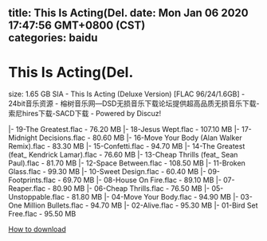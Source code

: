 
title: This Is Acting(Del.
date: Mon Jan 06 2020 17:47:56 GMT+0800 (CST)    
categories: baidu
---

# This Is Acting(Del.
size: 1.65 GB
 SIA - This Is Acting (Deluxe Version) [FLAC 96/24/1.6GB] - 24bit音乐资源 - 榕树音乐网—DSD无损音乐下载论坛提供超高品质无损音乐下载-索尼hires下载-SACD下载 - Powered by Discuz!
 
|- 19-The Greatest.flac - 76.20 MB
|- 18-Jesus Wept.flac - 107.10 MB
|- 17-Midnight Decisions.flac - 80.60 MB
|- 16-Move Your Body (Alan Walker Remix).flac - 83.30 MB
|- 15-Confetti.flac - 94.70 MB
|- 14-The Greatest (feat_ Kendrick Lamar).flac - 76.60 MB
|- 13-Cheap Thrills (feat_ Sean Paul).flac - 81.70 MB
|- 12-Space Between.flac - 108.50 MB
|- 11-Broken Glass.flac - 99.30 MB
|- 10-Sweet Design.flac - 60.40 MB
|- 09-Footprints.flac - 69.70 MB
|- 08-House On Fire.flac - 89.10 MB
|- 07-Reaper.flac - 80.90 MB
|- 06-Cheap Thrills.flac - 76.50 MB
|- 05-Unstoppable.flac - 81.80 MB
|- 04-Move Your Body.flac - 94.90 MB
|- 03-One Million Bullets.flac - 94.70 MB
|- 02-Alive.flac - 95.30 MB
|- 01-Bird Set Free.flac - 95.50 MB

[How to download](https://bpcam.bemobtrk.com/go/2ceec3aa-1ca2-46d6-b9ff-aaa5c184517c?jno=1295)